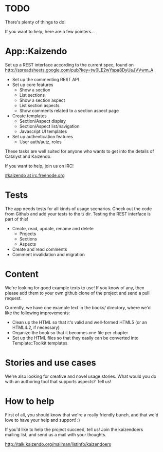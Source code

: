 # TODO

There's plenty of things to do! 

If you want to help, here are a few pointers...

# App::Kaizendo

Set up a REST interface according to the current spec, found on
<http://spreadsheets.google.com/pub?key=tw0LE2wYspa8DyUaJVVwm_A>

* Set up the commenting REST API
* Set up core features
   * Show a section
   * List sections
   * Show a section aspect
   * List section aspects
   * Show comments related to a section aspect page
* Create templates
   * Section/Aspect display
   * Section/Aspect list/navigation
   * Javascript UI templates
* Set up authentication features
   * User auth/autz, roles

These tasks are well suited for anyone who wants to get into the
details of Catalyst and Kaizendo.

If you want to help, join us on IRC!

   [#kaizendo at irc.freenode.org](irc://irc.freenode.org/kaizendo)

# Tests

The app needs tests for all kinds of usage scenarios. Check out the
code from Github and add your tests to the t/ dir. Testing the REST
interface is part of this!

* Create, read, update, rename and delete
   * Projects
   * Sections
   * Aspects
* Create and read comments
* Comment invalidation and migration

# Content

We're looking for good example texts to use! If you know of any,
then please add them to your own github clone of the project and
send a pull request.

Currently, we have one example text in the books/ directory, where
we'd like the following improvements:

* Clean up the HTML so that it's valid and well-formed HTML5 (or an HTML4.2, if necessary)
* Organize the book so that it becomes one file per chapter
* Set up the HTML files so that they easily can be converted into Template::Toolkit templates.

# Stories and use cases

We're also looking for creative and novel usage stories. What would you
do with an authoring tool that supports aspects? Tell us!

# How to help

First of all, you should know that we're a really friendly bunch, and that
we'd love to have your help and support! :)

If you'd like to help the project succeed, tell us! Join the kaizendoers 
mailing list, and send us a mail with your thoughts.

  <http://talk.kaizendo.org/mailman/listinfo/kaizendoers>

